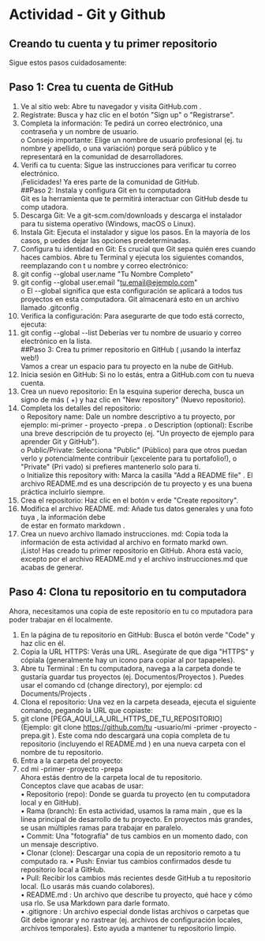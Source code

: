 # Actividad - Git y Github

## __Creando tu cuenta y tu primer repositorio__ 
Sigue estos pasos cuidadosamente:  
## Paso 1: Crea tu cuenta de GitHub  
1. Ve al sitio web:  Abre tu navegador y visita GitHub.com . 
2. Regístrate:  Busca y haz clic en el botón "Sign up" o "Registrarse".  
3. Completa la información:  Te pedirá un correo electrónico, una contraseña y un nombre de usuario.  
o Consejo importante:  Elige un nombre de usuario profesional  (ej. tu nombre y apellido, o 
una variación) porque será público y te representará en la comunidad de desarrolladores.  
4. Verifi ca tu cuenta:  Sigue las instrucciones para verificar tu correo electrónico.  
¡Felicidades! Ya eres parte de la comunidad de GitHub.  
##Paso 2: Instala y configura Git en tu computadora  
Git es la herramienta que te permitirá interactuar con GitHub desde tu comp utadora.  
1. Descarga Git:  Ve a git-scm.com/downloads  y descarga el instalador para tu sistema operativo 
(Windows, macOS o Linux).  
2. Instala Git:  Ejecuta el instalador y sigue los pasos. En la mayoría de los casos, p uedes dejar las 
opciones predeterminadas.  
3. Configura tu identidad en Git:  Es crucial que Git sepa quién eres cuando haces cambios. Abre tu 
Terminal   y ejecuta los siguientes comandos, reemplazando con t u nombre y correo electrónico:  
4. git config --global user.name "Tu Nombre Completo"  
5. git config --global user.email "tu.email@ejemplo.com"  
o El --global  significa que esta configuración se aplicará a todos tus proyectos en esta 
computadora. Git almacenará esto  en un archivo llamado .gitconfig . 
6. Verifica la configuración:  Para asegurarte de que todo está correcto, ejecuta:  
7. git config --global --list 
Deberías ver tu nombre de usuario y correo electrónico en la lista.  
##Paso 3: Crea tu primer repositorio en GitHub ( ¡usando la interfaz web!)  
Vamos a crear un espacio para tu proyecto en la nube de GitHub.  
1. Inicia sesión en GitHub:  Si no lo estás, entra a GitHub.com con tu nueva cuenta.  
2. Crea un nuevo repositorio:  En la esquina superior derecha, busca un signo de más ( +) y haz clic en 
"New repository" (Nuevo repositorio).  
3. Completa los detalles del repositorio:   
o Repository name:  Dale un nombre descriptivo a tu proyecto, por ejemplo: mi-primer -
proyecto -prepa . 
o Description (optional):  Escribe una breve descripción de tu proyecto (ej. "Un proyecto de 
ejemplo para aprender Git y GitHub").  
o Public/Private:  Selecciona "Public"  (Público) para que otros puedan verlo y 
potencialmente contribuir (¡excelente para tu portafolio!), o "Private" (Pri vado) si prefieres 
mantenerlo solo para ti.  
o Initialize this repository with:  Marca la casilla "Add a README file" . El archivo 
README.md  es una descripción de tu proyecto y es una buena práctica incluirlo siempre.  
4. Crea el repositorio:  Haz clic en el botón v erde "Create repository".  
5. Modifica el archivo README. md: Añade tus datos generales y una foto tuya , la información debe  
de estar en formato markdown . 
6. Crea un nuevo archivo llamado instrucciones. md: Copia toda la información de esta actividad al 
archivo en formato markd own.  
¡Listo! Has creado tu primer repositorio en GitHub. Ahora está vacío, excepto por el archivo README.md  y 
el archivo instrucciones.md que acabas de generar.  
## Paso 4: Clona tu repositorio en tu computadora  
Ahora, necesitamos una copia de este repositorio en tu co mputadora para poder trabajar en él localmente.  
1. En la página de tu repositorio en GitHub:  Busca el botón verde "Code" y haz clic en él.  
2. Copia la URL HTTPS:  Verás una URL. Asegúrate de que diga "HTTPS" y cópiala (generalmente 
hay un icono para copiar al por tapapeles).  
3. Abre tu Terminal : En tu computadora, navega a la carpeta donde te gustaría guardar tus proyectos 
(ej. Documentos/Proyectos ). Puedes usar el comando cd (change directory), por ejemplo: cd 
Documents/Projects . 
4. Clona el repositorio:  Una vez en la carpeta deseada, ejecuta el siguiente comando, pegando la URL 
que copiaste:  
5. git clone [PEGA_AQUÍ_LA_URL_HTTPS_DE_TU_REPOSITORIO]  
(Ejemplo: git clone https://github.com/tu -usuario/mi -primer -proyecto -prepa.git ). Este coma ndo 
descargará una copia completa de tu repositorio (incluyendo el README.md ) en una nueva carpeta 
con el nombre de tu repositorio.  
6. Entra a la carpeta del proyecto:   
7. cd mi -primer -proyecto -prepa  
Ahora estás dentro de la carpeta local de tu repositorio.  
Conceptos clave que acabas de usar:  
• Repositorio (repo):  Donde se guarda tu proyecto (en tu computadora local y en GitHub).  
• Rama (branch):  En esta actividad, usamos la rama main , que es la línea principal de desarrollo de tu 
proyecto. En proyectos más grandes, se usan múltiples ramas para trabajar en paralelo.  
• Commit:  Una "fotografía" de tus cambios en un momento dado, con un mensaje descriptivo.  
• Clonar (clone):  Descargar una copia de un repositorio remoto a tu computado ra. 
• Push:  Enviar tus cambios confirmados desde tu repositorio local a GitHub.  
• Pull:  Recibir los cambios más recientes desde GitHub a tu repositorio local. (Lo usarás más cuando 
colabores).  
• README.md : Un archivo que describe tu proyecto, qué hace y cómo usa rlo. Se usa Markdown 
para darle formato.  
• .gitignore : Un archivo especial donde listas archivos o carpetas que Git debe ignorar y no rastrear 
(ej. archivos de configuración locales, archivos temporales). Esto ayuda a mantener tu repositorio 
limpio.  
